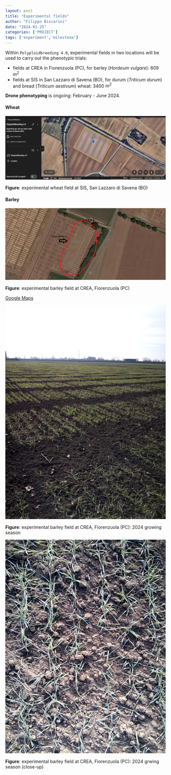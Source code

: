 ```yaml
---
layout: post
title: "Experimental fields"
author: "Filippo Biscarini"
date: "2024-01-25"
categories: ['PROJECT']
tags: ['experiment','milestone']
---
```


Within `Polyploidbreeding 4.0`, experimental fields in two locations will be used to carry out the phenotypic trials: 

- fields at CREA in Fiorenzuola (PC), for barley (*Hordeum vulgare*): 609 $m^2$
- fields at SIS in San Lazzaro di Savena (BO), for durum (*Triticum durum*) and bread (*Triticum aestivum*) wheat: 3400 $m^2$

**Drone phenotyping** is ongoing: February - June 2024.

#### Wheat

<a href="/assets/img/posts/Location_Campo_San_Lazzaro.png"><img src="/assets/img/posts/Location_Campo_San_Lazzaro.png" alt="San Lazzaro"></a>
<div class="caption"><b>Figure</b>: experimental wheat field at SIS, San Lazzaro di Savena (BO)</div>

#### Barley

<a href="/assets/img/posts/barley_field.png"><img src="/assets/img/posts/barley_field.png" alt="Fiorenzuola"></a>
<div class="caption"><b>Figure</b>: experimental barley field at CREA, Fiorenzuola (PC)</div>

[Google Maps](https://www.google.com/maps/@44.9244859,9.891036,202m/data=!3m1!1e3?authuser=0&entry=ttu)

<a href="/assets/img/posts/crea_barley1.jpg"><img src="/assets/img/posts/crea_barley1.jpg" alt="Fiorenzuola"></a>
<div class="caption"><b>Figure</b>: experimental barley field at CREA, Fiorenzuola (PC): 2024 growing season</div>

<a href="/assets/img/posts/crea_barley2.jpg"><img src="/assets/img/posts/crea_barley2.jpg" alt="Fiorenzuola"></a>
<div class="caption"><b>Figure</b>: experimental barley field at CREA, Fiorenzuola (PC): 2024 grwing season (close-up)</div>




